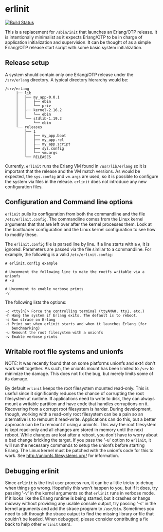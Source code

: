 # erlinit

[![Build Status](https://travis-ci.org/nerves-project/erlinit.png?branch=master)](https://travis-ci.org/nerves-project/erlinit)

This is a replacement for `/sbin/init` that launches an Erlang/OTP release. It
is intentionally minimalist as it expects Erlang/OTP to be in charge of
application initialization and supervision. It can be thought of as a simple
Erlang/OTP release start script with some basic system initialization.

## Release setup

A system should contain only one Erlang/OTP release under the `/srv/erlang`
directory. A typical directory hierarchy would be:

    /srv/erlang
         ├── lib
         │   ├── my_app-0.0.1
         │   │   ├── ebin
         │   │   └── priv
         │   ├── kernel-2.16.2
         │   │   └── ebin
         │   └── stdlib-1.19.2
         │       └── ebin
         └── releases
             ├── 1
             │   ├── my_app.boot
             │   ├── my_app.rel
             │   ├── my_app.script
             │   ├── sys.config
             │   └── vm.args
             └── RELEASES

Currently, `erlinit` runs the Erlang VM found in `/usr/lib/erlang` so it is
important that the release and the VM match versions. As would be expected,
the `sys.config` and `vm.args` are used, so it is possible to configure
the system via files in the release. `erlinit` does not introduce any
new configuration files.

## Configuration and Command line options

`erlinit` pulls its configuration from both the commandline and the file
`/etc/erlinit.config`. The commandline comes from the Linux kernel arguments
that that are left over after the kernel processes them. Look at the bootloader
configuration and the Linux kernel configuration to see how to modify these.

The `erlinit.config` file is parsed line by line. If a line starts with a `#`,
it is ignored. Parameters are passed via the file similar to a commandline.
For example, the following is a valid `/etc/erlinit.config`:

    # erlinit.config example

    # Uncomment the following line to make the rootfs writable via a unionfs
    # -u

    # Uncomment to enable verbose prints
    -v

The following lists the options:

    -c <tty[n]> Force the controlling terminal (ttyAMA0, tty1, etc.)
    -h Hang the system if Erlang exits. The default is to reboot.
    -s Run strace on Erlang
    -t Print out when erlinit starts and when it launches Erlang (for
       benchmarking)
    -u Remount the root filesystem with a unionfs
    -v Enable verbose prints

## Writable root file systems and unionfs

NOTE: It was recently found that on some platforms unionfs and ext4 don't work
well together. As such, the unionfs mount has been limited to `/srv` to minimize
the damage. This does not fix the bug, but merely limits some of its damage.

By default `erlinit` keeps the root filesystem mounted read-only. This is useful
since it significantly reduces the chance of corrupting the root filesystem at
runtime. If applications need to write to disk, they can always mount a
writable partition and have code that handles corruptions on it. Recovering from
a corrupt root filesystem is harder. During development, though, working with a
read-only root filesystem can be a pain so an alternative is to remount it
read-write. Applications can do this, but a better approach can be to remount it
using a unionfs. This way the root filesystem is kept read-only and all changes
are stored in memory until the next reboot. While changes are lost after a
reboot, you don't have to worry about a bad change bricking the target. If you
pass the '-u' option to `erlinit`, it will run the necessary commands to setup
the unionfs before starting Erlang. The Linux kernel must be patched with the
unionfs code for this to work. See http://unionfs.filesystems.org/ for
information.

## Debugging erlinit

Since `erlinit` is the first user process run, it can be a little tricky
to debug when things go wrong. Hopefully this won't happen to you, but if
it does, try passing '-v' in the kernel arguments so that `erlinit` runs in
verbose mode. If it looks like the Erlang runtime is being started, but it
crashes or hangs midway without providing any usable console output, try
passing '-s' in the kernel arguments and add the strace program to `/usr/bin`.
Sometimes you need to sift through the strace output to find the missing
library or file that couldn't be loaded. When debugged, please consider
contributing a fix back to help other `erlinit` users.
